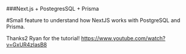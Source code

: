 ###Next.js + PostegresSQL + Prisma

#Small feature to understand how NextJS works with PostgreSQL and Prisma.

Thanks2 Ryan for the tutorial!
https://www.youtube.com/watch?v=GxUR4zIasB8
